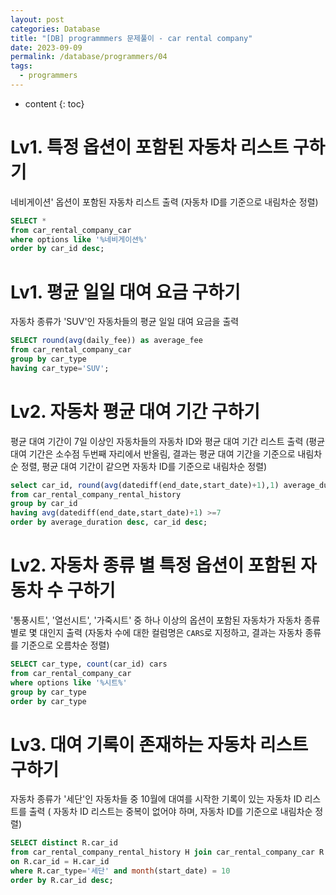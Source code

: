 ```yaml
---
layout: post
categories: Database
title: "[DB] programmmers 문제풀이 - car rental company"
date: 2023-09-09
permalink: /database/programmers/04
tags:
  - programmers
---
```

* content
{: toc}





# Lv1. 특정 옵션이 포함된 자동차 리스트 구하기
네비게이션' 옵션이 포함된 자동차 리스트 출력 (자동차 ID를 기준으로 내림차순 정렬)

```sql
SELECT *
from car_rental_company_car
where options like '%네비게이션%'
order by car_id desc;
```
  
# Lv1. 평균 일일 대여 요금 구하기
자동차 종류가 'SUV'인 자동차들의 평균 일일 대여 요금을 출력

```sql
SELECT round(avg(daily_fee)) as average_fee
from car_rental_company_car
group by car_type
having car_type='SUV';
```

# Lv2. 자동차 평균 대여 기간 구하기
평균 대여 기간이 7일 이상인 자동차들의 자동차 ID와 평균 대여 기간 리스트 출력
(평균 대여 기간은 소수점 두번째 자리에서 반올림, 결과는 평균 대여 기간을 기준으로 내림차순 정렬, 평균 대여 기간이 같으면 자동차 ID를 기준으로 내림차순 정렬)

```sql
select car_id, round(avg(datediff(end_date,start_date)+1),1) average_duration
from car_rental_company_rental_history
group by car_id
having avg(datediff(end_date,start_date)+1) >=7
order by average_duration desc, car_id desc;
```


# Lv2. 자동차 종류 별 특정 옵션이 포함된 자동차 수 구하기
'통풍시트', '열선시트', '가죽시트' 중 하나 이상의 옵션이 포함된 자동차가 자동차 종류 별로 몇 대인지 출력
(자동차 수에 대한 컬럼명은 `CARS`로 지정하고, 결과는 자동차 종류를 기준으로 오름차순 정렬)

```sql
SELECT car_type, count(car_id) cars
from car_rental_company_car
where options like '%시트%'
group by car_type
order by car_type
```


# Lv3. 대여 기록이 존재하는 자동차 리스트 구하기
자동차 종류가 '세단'인 자동차들 중 10월에 대여를 시작한 기록이 있는 자동차 ID 리스트를 출력
( 자동차 ID 리스트는 중복이 없어야 하며, 자동차 ID를 기준으로 내림차순 정렬)

```sql
SELECT distinct R.car_id
from car_rental_company_rental_history H join car_rental_company_car R
on R.car_id = H.car_id
where R.car_type='세단' and month(start_date) = 10
order by R.car_id desc;
```


  

  



  

